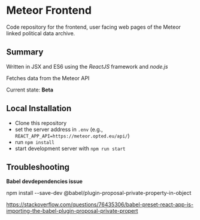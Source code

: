 # Meteor Frontend

Code repository for the frontend, user facing web pages of the Meteor linked political data archive.

## Summary

Written in JSX and ES6 using the *ReactJS* framework and *node.js*

Fetches data from the Meteor API

Current state: **Beta**

## Local Installation

- Clone this repository
- set the server address in `.env` (e.g., `REACT_APP_API=https://meteor.opted.eu/api/`)
- run `npm install`
- start development server with `npm run start`

## Troubleshooting
**Babel devdependencies issue**

npm install --save-dev @babel/plugin-proposal-private-property-in-object

https://stackoverflow.com/questions/76435306/babel-preset-react-app-is-importing-the-babel-plugin-proposal-private-propert
